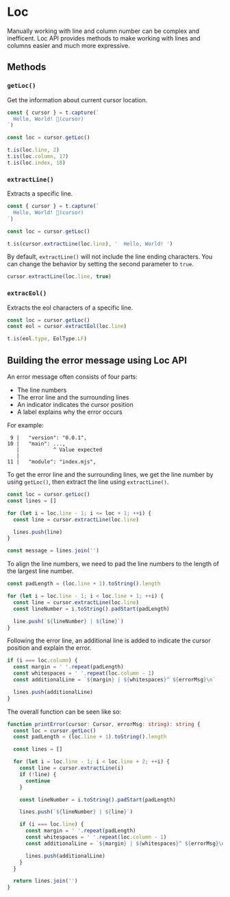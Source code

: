 # Loc

Manually working with line and column number can be complex and inefficent. Loc API provides methods to make working with lines and columns easier and much more expressive.

## Methods

### `getLoc()`

Get the information about current cursor location.

```ts
const { cursor } = t.capture(`
  Hello, World! 🌵(cursor)
`)

const loc = cursor.getLoc()

t.is(loc.line, 2)
t.is(loc.column, 17)
t.is(loc.index, 18)
```

### `extractLine()`

Extracts a specific line.

```ts
const { cursor } = t.capture(`
  Hello, World! 🌵(cursor)
`)

const loc = cursor.getLoc()

t.is(cursor.extractLine(loc.line), '  Hello, World! ')
```

By default, `extractLine()` will not include the line ending characters. You can change the behavior by setting the second parameter to `true`.

```ts
cursor.extractLine(loc.line, true)
```

### `extracEol()`

Extracts the eol characters of a specific line.

```ts
const loc = cursor.getLoc()
const eol = cursor.extractEol(loc.line)

t.is(eol.type, EolType.LF)
```

## Building the error message using Loc API

An error message often consists of four parts:

- The line numbers
- The error line and the surrounding lines
- An indicator indicates the cursor position
- A label explains why the error occurs

For example:

```
 9 |   "version": "0.0.1",
10 |   "main": ...,
   |           ^ Value expected
   |
11 |   "module": "index.mjs",
```

To get the error line and the surrounding lines, we get the line number by using `getLoc()`, then extract the line using `extractLine()`.

```ts
const loc = cursor.getLoc()
const lines = []

for (let i = loc.line - 1; i <= loc + 1; ++i) {
  const line = cursor.extractLine(loc.line)

  lines.push(line)
}

const message = lines.join('')
```

To align the line numbers, we need to pad the line numbers to the length of the largest line number.

```ts
const padLength = (loc.line + 1).toString().length

for (let i = loc.line - 1; i < loc.line + 1; ++i) {
  const line = cursor.extractLine(loc.line)
  const lineNumber = i.toString().padStart(padLength)

  line.push(`${lineNumber} | ${line}`)
}
```

Following the error line, an additional line is added to indicate the cursor position and explain the error.

```ts
if (i === loc.column) {
  const margin = ' '.repeat(padLength)
  const whitespaces = ' '.repeat(loc.column - 1)
  const additionalLine = `${margin} | ${whitespaces}^ ${errorMsg}\n`

  lines.push(additionalLine)
}
```

The overall function can be seen like so:

```ts
function printError(cursor: Cursor, errorMsg: string): string {
  const loc = cursor.getLoc()
  const padLength = (loc.line + 1).toString().length

  const lines = []

  for (let i = loc.line - 1; i < loc.line + 2; ++i) {
    const line = cursor.extractLine(i)
    if (!line) {
      continue
    }

    const lineNumber = i.toString().padStart(padLength)

    lines.push(`${lineNumber} | ${line}`)

    if (i === loc.line) {
      const margin = ' '.repeat(padLength)
      const whitespaces = ' '.repeat(loc.column - 1)
      const additionalLine = `${margin} | ${whitespaces}^ ${errorMsg}\n`

      lines.push(additionalLine)
    }
  }

  return lines.join('')
}
```
